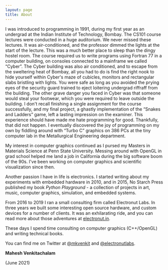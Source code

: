 ```yaml
---
layout: page
title: About
---
```


I was introduced to programming in 1991, during my first year as an undergrad at the Indian Institute of Technology, Bombay. The CS101 course lectures were conducted in a huge auditorium. We never missed these lectures. It was air-conditioned, and the professor dimmed the lights at the start of the lecture. This was a much better place to sleep than the dingy hostel room. The course required us to write programs using Fortran 77 in a computer building, on consoles connected to a mainframe we called “Cyber”. The Cyber building was also air conditioned, and to escape from the sweltering heat of Bombay, all you had to do is find the right nook to hide yourself within Cyber's maze of cubicles, monitors and rectangular slabs bristling with lights. You were safe as long as you avoided the prying eyes of the security guard trained to eject loitering undergrad riffraff from the building. The other grave danger you faced in Cyber was that someone would steal your footwear, which you were required to leave outside the building. I don't recall finishing a single assignment for the course successfully, and my final project, a ghastly implementation of the “Snakes and Ladders” game, left a lasting impression on the examiner. This experience should have made me hate programming for good. Thankfully, that did not happen. I eventually discovered the joy of programming on my own by fiddling around with “Turbo C” graphics on 386 PCs at the tiny computer lab in the Metallurgical Engineering department.

My interest in computer graphics continued as I pursed my Masters in Materials Science at Penn State University. Messing around with OpenGL in grad school helped me land a job in California during the big software boom of the 90s. I've been working on computer graphics and scientific visualization since then. 

Another passion I have in life is electronics. I started writing about my experiments with embedded hardware in 2010, and in 2015, No Starch Press published my book *Python Playground* - a collection of projects in art, music, computer graphics, simulation, and embedded systems.

From 2016 to 2019 I ran a small consulting firm called Electronut Labs. In three years we built some interesting open source hardware, and custom devices for a number of clients. It was an exhilarating ride, and you can read more about those adventures at [electronut.in][3].

These days I spend time consulting on computer graphics (C++/OpenGL) and writing technical books.

You can find me on Twitter at [@mkvenkit][1] and [@electronutlabs][2]. 

**Mahesh Venkitachalam**

(June 2021)

[1]: https://twitter.com/mkvenkit
[2]: https://twitter.com/electronutLabs
[3]: https://electronut.in